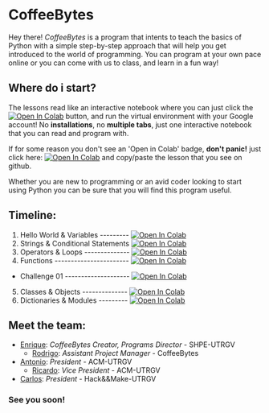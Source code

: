 # CoffeeBytes

Hey there! *CoffeeBytes* is a program that intents to teach the basics of Python with a simple step-by-step approach that will help you get introduced to the world of programming. You can program at your own pace online or you can come with us to class, and learn in a fun way!

## Where do i start?

The lessons read like an interactive notebook where you can just click the [![Open In Colab](https://colab.research.google.com/assets/colab-badge.svg)](https://colab.research.google.com) button, and run the virtual environment with your Google account! No **installations**, no **multiple tabs**, just one interactive notebook that you can read and program with. 

If for some reason you don't see an 'Open in Colab' badge, **don't panic!** just click here: [![Open In Colab](https://colab.research.google.com/assets/colab-badge.svg)](https://colab.research.google.com) and copy/paste the lesson that you see on github.

Whether you are new to programming or an avid coder looking to start using Python you can be sure that you will find this program useful. 

## Timeline:

1. Hello World & Variables --------- [![Open In Colab](https://colab.research.google.com/assets/colab-badge.svg)](https://colab.research.google.com/github/enrprz/CoffeeBytes/blob/master/CoffeeBytes_01.ipynb)
2. Strings & Conditional Statements [![Open In Colab](https://colab.research.google.com/assets/colab-badge.svg)](https://colab.research.google.com/github/enrprz/CoffeeBytes/blob/master/CoffeeBytes_02.ipynb)
3. Operators & Loops -------------- [![Open In Colab](https://colab.research.google.com/assets/colab-badge.svg)](https://colab.research.google.com/github/enrprz/CoffeeBytes/blob/master/CoffeeBytes_03.ipynb)
4. Functions ----------------------- [![Open In Colab](https://colab.research.google.com/assets/colab-badge.svg)](https://colab.research.google.com/github/enrprz/CoffeeBytes/blob/master/CoffeeBytes_04.ipynb)
* Challenge 01 -------------------- [![Open In Colab](https://colab.research.google.com/assets/colab-badge.svg)](https://colab.research.google.com/github/enrprz/CoffeeBytes/blob/master/CoffeeBytes_01_ACM.ipynb)
5. Classes & Objects -------------- [![Open In Colab](https://colab.research.google.com/assets/colab-badge.svg)](https://colab.research.google.com/github/enrprz/CoffeeBytes/blob/master/CoffeeBytes_05.ipynb)
6. Dictionaries & Modules --------- [![Open In Colab](https://colab.research.google.com/assets/colab-badge.svg)](https://colab.research.google.com/github/enrprz/CoffeeBytes/blob/master/CoffeeBytes_06.ipynb)
          
## Meet the team:

* [Enrique](https://github.com/enrprz): *CoffeeBytes Creator, Programs Director* - SHPE-UTRGV
   - [Rodrigo](https://github.com/rodbarr): *Assistant Project Manager* - CoffeeBytes
* [Antonio](https://github.com/aadame3311): *President* - ACM-UTRGV
   - [Ricardo](https://github.com/RiccardT): *Vice President* - ACM-UTRGV
* [Carlos](https://github.com/crzaratech): *President* - Hack&&Make-UTRGV

### See you soon!
